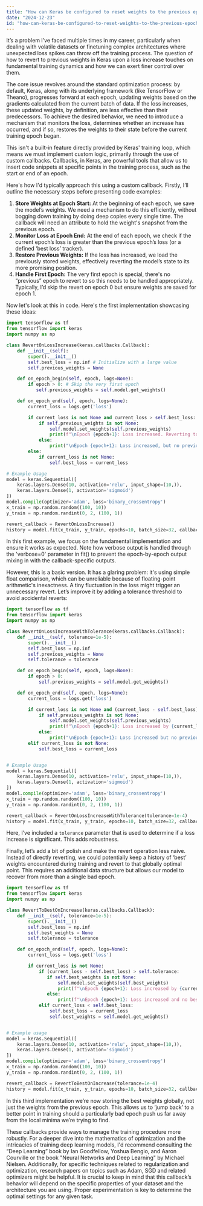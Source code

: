 ```yaml
---
title: "How can Keras be configured to reset weights to the previous epoch if the loss increases?"
date: "2024-12-23"
id: "how-can-keras-be-configured-to-reset-weights-to-the-previous-epoch-if-the-loss-increases"
---
```


 It’s a problem I’ve faced multiple times in my career, particularly when dealing with volatile datasets or finetuning complex architectures where unexpected loss spikes can throw off the training process. The question of how to revert to previous weights in Keras upon a loss increase touches on fundamental training dynamics and how we can exert finer control over them.

The core issue revolves around the standard optimization process: by default, Keras, along with its underlying framework (like TensorFlow or Theano), progresses forward at each epoch, updating weights based on the gradients calculated from the current batch of data. If the loss increases, these updated weights, by definition, are less effective than their predecessors. To achieve the desired behavior, we need to introduce a mechanism that monitors the loss, determines whether an increase has occurred, and if so, restores the weights to their state before the current training epoch began.

This isn't a built-in feature directly provided by Keras' training loop, which means we must implement custom logic, primarily through the use of custom callbacks. Callbacks, in Keras, are powerful tools that allow us to insert code snippets at specific points in the training process, such as the start or end of an epoch.

Here's how I'd typically approach this using a custom callback. Firstly, I’ll outline the necessary steps before presenting code examples:

1. **Store Weights at Epoch Start:** At the beginning of each epoch, we save the model’s weights. We need a mechanism to do this efficiently, without bogging down training by doing deep copies every single time. The callback will need an attribute to hold the weight's snapshot from the previous epoch.
2. **Monitor Loss at Epoch End:** At the end of each epoch, we check if the current epoch’s loss is greater than the previous epoch’s loss (or a defined ‘best loss’ tracker).
3. **Restore Previous Weights:** If the loss has increased, we load the previously stored weights, effectively reverting the model’s state to its more promising position.
4. **Handle First Epoch:** The very first epoch is special, there's no “previous” epoch to revert to so this needs to be handled appropriately. Typically, I’d skip the revert on epoch 0 but ensure weights are saved for epoch 1.

Now let's look at this in code. Here's the first implementation showcasing these ideas:

```python
import tensorflow as tf
from tensorflow import keras
import numpy as np

class RevertOnLossIncrease(keras.callbacks.Callback):
    def __init__(self):
        super().__init__()
        self.best_loss = np.inf # Initialize with a large value
        self.previous_weights = None

    def on_epoch_begin(self, epoch, logs=None):
        if epoch > 0: # Skip the very first epoch
           self.previous_weights = self.model.get_weights()

    def on_epoch_end(self, epoch, logs=None):
        current_loss = logs.get('loss')

        if current_loss is not None and current_loss > self.best_loss:
            if self.previous_weights is not None:
                self.model.set_weights(self.previous_weights)
                print(f"\nEpoch {epoch+1}: Loss increased. Reverting to previous weights.")
            else:
                print("\nEpoch {epoch+1}: Loss increased, but no previous weights were stored, skipping revert.")
        else:
            if current_loss is not None:
                self.best_loss = current_loss

# Example Usage
model = keras.Sequential([
    keras.layers.Dense(10, activation='relu', input_shape=(10,)),
    keras.layers.Dense(1, activation='sigmoid')
])
model.compile(optimizer='adam', loss='binary_crossentropy')
x_train = np.random.random((100, 10))
y_train = np.random.randint(0, 2, (100, 1))

revert_callback = RevertOnLossIncrease()
history = model.fit(x_train, y_train, epochs=10, batch_size=32, callbacks=[revert_callback], verbose=0) # Verbosity 0 to keep the ouput clean
```

In this first example, we focus on the fundamental implementation and ensure it works as expected. Note how verbose output is handled through the 'verbose=0' parameter in fit() to prevent the epoch-by-epoch output mixing in with the callback-specific outputs.

However, this is a basic version. It has a glaring problem: it's using simple float comparison, which can be unreliable because of floating-point arithmetic's inexactness. A tiny fluctuation in the loss might trigger an unnecessary revert. Let’s improve it by adding a tolerance threshold to avoid accidental reverts:

```python
import tensorflow as tf
from tensorflow import keras
import numpy as np

class RevertOnLossIncreaseWithTolerance(keras.callbacks.Callback):
    def __init__(self, tolerance=1e-5):
        super().__init__()
        self.best_loss = np.inf
        self.previous_weights = None
        self.tolerance = tolerance

    def on_epoch_begin(self, epoch, logs=None):
        if epoch > 0:
            self.previous_weights = self.model.get_weights()

    def on_epoch_end(self, epoch, logs=None):
        current_loss = logs.get('loss')

        if current_loss is not None and (current_loss - self.best_loss) > self.tolerance:
            if self.previous_weights is not None:
                self.model.set_weights(self.previous_weights)
                print(f"\nEpoch {epoch+1}: Loss increased by {current_loss - self.best_loss:0.8f}. Reverting to previous weights.")
            else:
                print("\nEpoch {epoch+1}: Loss increased but no previous weights to revert.")
        elif current_loss is not None:
            self.best_loss = current_loss


# Example Usage
model = keras.Sequential([
    keras.layers.Dense(10, activation='relu', input_shape=(10,)),
    keras.layers.Dense(1, activation='sigmoid')
])
model.compile(optimizer='adam', loss='binary_crossentropy')
x_train = np.random.random((100, 10))
y_train = np.random.randint(0, 2, (100, 1))

revert_callback = RevertOnLossIncreaseWithTolerance(tolerance=1e-4)
history = model.fit(x_train, y_train, epochs=10, batch_size=32, callbacks=[revert_callback], verbose=0)
```

Here, I’ve included a `tolerance` parameter that is used to determine if a loss increase is significant. This adds robustness.

Finally, let’s add a bit of polish and make the revert operation less naive. Instead of directly reverting, we could potentially keep a history of ‘best’ weights encountered during training and revert to that globally optimal point. This requires an additional data structure but allows our model to recover from more than a single bad epoch.

```python
import tensorflow as tf
from tensorflow import keras
import numpy as np

class RevertToBestOnIncrease(keras.callbacks.Callback):
    def __init__(self, tolerance=1e-5):
        super().__init__()
        self.best_loss = np.inf
        self.best_weights = None
        self.tolerance = tolerance

    def on_epoch_end(self, epoch, logs=None):
        current_loss = logs.get('loss')

        if current_loss is not None:
            if (current_loss - self.best_loss) > self.tolerance:
               if self.best_weights is not None:
                   self.model.set_weights(self.best_weights)
                   print(f"\nEpoch {epoch+1}: Loss increased by {current_loss - self.best_loss:0.8f}. Reverting to best weights.")
               else:
                   print(f"\nEpoch {epoch+1}: Loss increased and no best weights to revert.")
            elif current_loss < self.best_loss:
                self.best_loss = current_loss
                self.best_weights = self.model.get_weights()


# Example usage
model = keras.Sequential([
    keras.layers.Dense(10, activation='relu', input_shape=(10,)),
    keras.layers.Dense(1, activation='sigmoid')
])
model.compile(optimizer='adam', loss='binary_crossentropy')
x_train = np.random.random((100, 10))
y_train = np.random.randint(0, 2, (100, 1))

revert_callback = RevertToBestOnIncrease(tolerance=1e-4)
history = model.fit(x_train, y_train, epochs=10, batch_size=32, callbacks=[revert_callback], verbose=0)
```

In this third implementation we’re now storing the best weights globally, not just the weights from the previous epoch. This allows us to ‘jump back’ to a better point in training should a particularly bad epoch push us far away from the local minima we’re trying to find.

These callbacks provide ways to manage the training procedure more robustly. For a deeper dive into the mathematics of optimization and the intricacies of training deep learning models, I'd recommend consulting the “Deep Learning” book by Ian Goodfellow, Yoshua Bengio, and Aaron Courville or the book "Neural Networks and Deep Learning" by Michael Nielsen. Additionally, for specific techniques related to regularization and optimization, research papers on topics such as Adam, SGD and related optimizers might be helpful. It is crucial to keep in mind that this callback’s behavior will depend on the specific properties of your dataset and the architecture you are using. Proper experimentation is key to determine the optimal settings for any given task.
